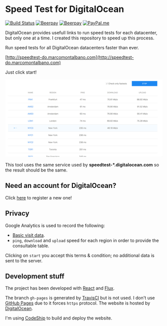 Speed Test for DigitalOcean
===========================

[![Build Status](https://travis-ci.org/marcomontalbano/speedtest-for-digitalocean.svg?branch=master)](https://travis-ci.org/marcomontalbano/speedtest-for-digitalocean)
[![Beerpay](https://beerpay.io/marcomontalbano/speedtest-for-digitalocean/badge.svg?style=beer)](https://beerpay.io/marcomontalbano/speedtest-for-digitalocean)
[![Beerpay](https://img.shields.io/badge/make-wish-f95c5c.svg)](https://beerpay.io/marcomontalbano/speedtest-for-digitalocean)
[![PayPal.me](https://img.shields.io/badge/paypal-donate-119fde.svg)](https://www.paypal.me/marcomontalbano)

DigitalOcean provides usefull links to run speed tests for each datacenter, but only one at a time.
I created this repository to speed up this process.

Run speed tests for all DigitalOcean datacenters faster than ever.

[http://speedtest-do.marcomontalbano.com](http://speedtest-do.marcomontalbano.com)

Just click start!

![Speedtest for DigitalOcean - Screenshot](public/images/speedtest-for-digitalocean-screenshot-without-header.jpg)

This tool uses the same service used by __speedtest-*.digitalocean.com__ so the result should be the same.


## Need an account for DigitalOcean?

Click [here](https://m.do.co/c/45b8cffe90f8) to register a new one!


## Privacy

Google Analytics is used to record the following:

* [Basic visit data](https://support.google.com/analytics/answer/6004245?ref_topic=2919631).
* `ping`, `download` and `upload` speed for each region in order to provide the consultable table.

Clicking on `start` you accept this terms & condition; no additional data is sent to the server.


## Development stuff

The project has been developed with [React](https://reactjs.org/) and [Flux](http://facebook.github.io/flux/).

The branch `gh-pages` is generated by [TravisCI](https://travis-ci.org/marcomontalbano/speedtest-for-digitalocean) but is not used. I don't use [GitHub Pages](https://pages.github.com/) due to it forces `https` protocol.
The website is hosted by [DigitalOcean](https://m.do.co/c/45b8cffe90f8).

I'm using [CodeShip](http://codeship.com/) to build and deploy the website.
